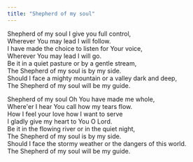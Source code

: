 ```yaml
---
title: "Shepherd of my soul"
---
```


Shepherd of my soul I give you full control,   
Wherever You may lead I will follow.   
I have made the choice to listen for Your voice,   
Wherever You may lead I will go.   
Be it in a quiet pasture or by a gentle stream,   
The Shepherd of my soul is by my side.   
Should I face a mighty mountain or a valley dark and deep,   
The Shepherd of my soul will be my guide.

Shepherd of my soul Oh You have made me whole,   
Where'er I hear You call how my tears flow.   
How I feel your love how I want to serve   
I gladly give my heart to You O Lord.   
Be it in the flowing river or in the quiet night,   
The Shepherd of my soul is by my side.   
Should I face the stormy weather or the dangers of this world.   
The Shepherd of my soul will be my guide.